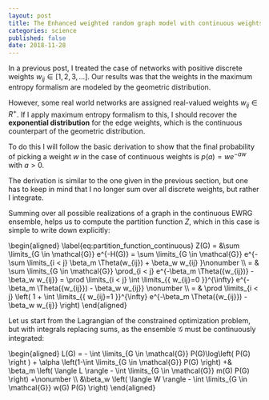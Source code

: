 ```yaml
---
layout: post
title: The Enhanced weighted random graph model with continuous weights
categories: science
published: false
date: 2018-11-28
---
```


In a previous post, I treated the case of networks with positive discrete weights $w_{ij} \in [1,2,3,\ldots ]$.
Our results was that the weights in the maximum entropy formalism are modeled by the geometric distribution.

However, some real world networks are assigned real-valued weights $w_{ij} \in R^+$.
If I apply maximum entropy formalism to this, I should recover the **exponential distribution** for the edge weights, which is the continuous counterpart of the geometric distribution.

To do this I will follow the basic derivation to show that the final probability of picking a weight $w$ in the case of continuous weights is $p(a)=w e^{-a w}$ with $a>0$.

The derivation is similar to the one given in the previous section, but one has to keep in mind that I no longer sum over all discrete weights, but rather I integrate.

Summing over all possible realizations of a graph in the continuous EWRG ensemble, helps us to compute the partition function $Z$, which in this case is simple to
write down explicitly:

\begin{aligned}
\label{eq:partition_function_continuous}
Z(G) = &\sum \limits_{G \in \mathcal{G}} e^{-H(G)}  = \sum \limits_{G \in \mathcal{G}} e^{- \sum \limits_{i < j} \beta_m \Theta(w_{ij}) + \beta_w w_{ij} }\nonumber \\\\ = & \sum \limits_{G \in \mathcal{G}} \prod_{i < j} e^{-\beta_m \Theta({w_{ij})} - \beta_w w_{ij}} = \prod \limits_{i < j} \int \limits_{\{ w_{ij}=0 \}}^{\infty} e^{-\beta_m \Theta({w_{ij}}) - \beta_w w_{ij}} \nonumber \\\\
= & \prod \limits_{i < j} \left( 1 + \int \limits_{\{ w_{ij}=1 \}}^{\infty} e^{-\beta_m \Theta({w_{ij}}) - \beta_w w_{ij}} \right)
\end{aligned}

Let us start from the Lagrangian of the constrained optimization problem, but with integrals replacing sums, as the ensemble $\mathcal{G}$ must be continuously integrated:

\begin{aligned}
L(G) = - \int \limits_{G \in \mathcal{G}} P(G)\log\left( P(G) \right ) +  \alpha \left(1-\int \limits_{G \in \mathcal{G}} P(G) \right) +& \beta_m \left( \langle L \rangle - \int \limits_{G \in \mathcal{G}} m(G) P(G) \right)  +\nonumber \\\\ &\beta_w \left( \langle W \rangle - \int \limits_{G \in \mathcal{G}} w(G) P(G) \right)
\end{aligned}

